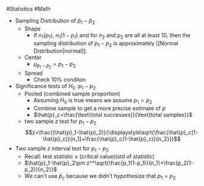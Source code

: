 #Statistics #Math 
- Sampling Distribution of $\hat{p}_1-\hat{p}_2$
	- Shape
		- If $n_1(p_1)$, $n_1(1-p_1)$ and for $n_2$ and $p_2$ are all at least 10, then the sampling distribution of $p_1-p_2$ is approximately [[Normal Distribution|normal]].
	- Center
		- $\mu_{\hat{p}_1-\hat{p}_2}=p_1-p_2$
	- Spread
		- Check 10% conditon
- Significance tests of $H_0$ :$p_1-p_2$
	- Pooled (combined sample proportion)
		- Assuming $H_0$ is true means we assume $p_1=p_2$
		- Combine sample to get a more precise estimate of $p$
		- $\hat{p}_c=\frac{\text{total successes}}{\text{total samples}}$
	- two sample $z$ test for $p_1-p_2$
$$z=\frac{(\hat{p}_1-\hat{p}_2)}{\displaystyle\sqrt{\frac{\hat{p}_c(1-\hat{p}_c)}{n_1}+\frac{\hat{p}_c(1-\hat{p}_c)}{n_2}}}$$
- Two sample $z$ interval test for $p_1-p_2$
	- Recall: $\text{test statistic}\pm\text{(critical value)(std of statistic)}$
	- $\hat{p}_1-\hat{p}_2\pm z^*\sqrt{\frac{p_1(1-p_1)}{n_1}+\frac{p_2(1-p_2)}{n_2}}$
	- We can't use $\hat{p}_c$ because we didn't hypothesize that $p_1=p_2$